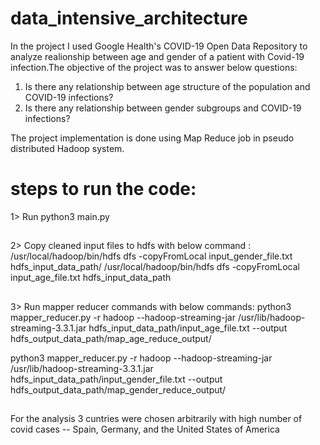 # data_intensive_architecture

In the project I used Google Health's COVID-19 Open Data Repository to analyze realionship between age and gender of a patient with Covid-19 infection.The objective of the project was to answer below questions:
1. Is there any relationship between age structure of the population and COVID-19 infections?
2. Is there any relationship between gender subgroups and COVID-19 infections?

The project implementation is done using  Map Reduce job in pseudo distributed Hadoop system.

# steps to run the code:

1> Run python3 main.py 
##
2> Copy cleaned input files to hdfs with below command : 
/usr/local/hadoop/bin/hdfs dfs -copyFromLocal input_gender_file.txt hdfs_input_data_path/
/usr/local/hadoop/bin/hdfs dfs -copyFromLocal input_age_file.txt hdfs_input_data_path
##
3> Run mapper reducer commands with below commands:
python3 mapper_reducer.py -r hadoop --hadoop-streaming-jar /usr/lib/hadoop-streaming-3.3.1.jar hdfs_input_data_path/input_age_file.txt --output hdfs_output_data_path/map_age_reduce_output/  

python3 mapper_reducer.py -r hadoop --hadoop-streaming-jar /usr/lib/hadoop-streaming-3.3.1.jar hdfs_input_data_path/input_gender_file.txt --output hdfs_output_data_path/map_gender_reduce_output/


##
For the analysis 3 cuntries were chosen arbitrarily with high number of covid cases -- Spain, Germany, and the United States of America
